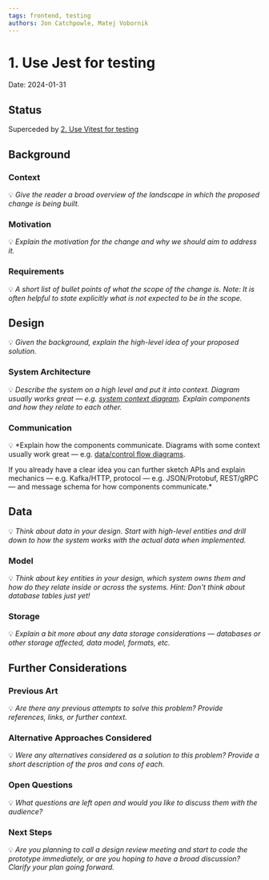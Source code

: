 ```yaml
---
tags: frontend, testing
authors: Jon Catchpowle, Matej Vobornik
---
```


# 1. Use Jest for testing

Date: 2024-01-31

## Status

Superceded by [2. Use Vitest for testing](0002-use-vitest-for-testing.md)

## Background

### Context

💡 _Give the reader a broad overview of the landscape in which the proposed change is being built._

### Motivation

💡 _Explain the motivation for the change and why we should aim to address it._

### Requirements

💡 _A short list of bullet points of what the scope of the change is.
Note: It is often helpful to state explicitly what is not expected to be in the scope._

## Design

💡 _Given the background, explain the high-level idea of your proposed solution._

### System Architecture

💡 _Describe the system on a high level and put it into context. Diagram usually works great — e.g. [system context diagram](https://en.wikipedia.org/wiki/System_context_diagram). Explain components and how they relate to each other._

### Communication

💡 \*Explain how the components communicate. Diagrams with some context usually work great — e.g. [data/control flow diagrams](https://lh3.googleusercontent.com/sdy9Au0Ibv3aseGZyIKNwivgqnaZ0FqF1mUgIzZY7ZIqppJeZVqUl3Iundy0qzwJLSMdFyA-oysP5YGv5pNYpI11m9A5AY0Oqdqj=s0).

If you already have a clear idea you can further sketch APIs and explain mechanics — e.g. Kafka/HTTP, protocol — e.g. JSON/Protobuf, REST/gRPC — and message schema for how components communicate.\*

## Data

💡 _Think about data in your design. Start with high-level entities and drill down to how the system works with the actual data when implemented._

### Model

💡 _Think about key entities in your design, which system owns them and how do they relate inside or across the systems._
_Hint: Don't think about database tables just yet!_

### Storage

💡 _Explain a bit more about any data storage considerations — databases or other storage affected, data model, formats, etc._

## Further Considerations

### Previous Art

💡 _Are there any previous attempts to solve this problem? Provide references, links, or further context._

### Alternative Approaches Considered

💡 _Were any alternatives considered as a solution to this problem? Provide a short description of the pros and cons of each._

### Open Questions

💡 _What questions are left open and would you like to discuss them with the audience?_

### Next Steps

💡 _Are you planning to call a design review meeting and start to code the prototype immediately, or are you hoping to have a broad discussion? Clarify your plan going forward._
